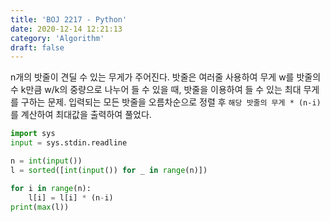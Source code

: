 ```yaml
---
title: 'BOJ 2217 - Python'
date: 2020-12-14 12:21:13
category: 'Algorithm'
draft: false
---
```

n개의 밧줄이 견딜 수 있는 무게가 주어진다. 밧줄은 여러줄 사용하여 무게 w를 밧줄의 수 k만큼 w/k의 중량으로 나누어 들 수 있을 때, 밧줄을 이용하여 들 수 있는 최대 무게를 구하는 문제. 입력되는 모든 밧줄을 오름차순으로 정렬 후 `해당 밧줄의 무게 * (n-i)`를 계산하여 최대값을 출력하여 풀었다.
```python
import sys
input = sys.stdin.readline

n = int(input())
l = sorted([int(input()) for _ in range(n)])

for i in range(n):
    l[i] = l[i] * (n-i)
print(max(l))

```